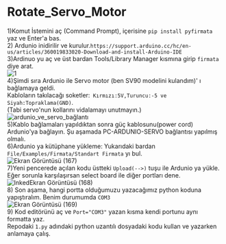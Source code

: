 # Rotate_Servo_Motor

1)Komut İstemini aç (Command Prompt), içerisine `pip install pyfirmata` yaz ve Enter'a bas.  
2) Ardunio inidirilir ve kurulur.`https://support.arduino.cc/hc/en-us/articles/360019833020-Download-and-install-Arduino-IDE`  
3)Ardinuo yu aç ve üst bardan Tools/Library Manager kısmına girip `firmata` diye arat.  
![1](https://github.com/iamselimyildiz/Rotate_Servo_Motor_Ardunio/assets/94224409/d1412f3b-27b4-4d91-9109-85495f1eb9b9)  
4)Şimdi sıra Ardunio ile Servo motor (ben SV90 modelini kulandım)' ı bağlamaya geldi.  
Kabloların takılacağı soketler:` Kırmızı:5V,Turuncu:-5 ve Siyah:Topraklama(GND)`.    
(Tabi servo'nun kollarını vidalamayı unutmayın.)  
![ardunio_ve_servo_bağlantı](https://github.com/iamselimyildiz/Rotate_Servo_Motor_Ardunio/assets/94224409/c57ce6d5-7ea2-4b6c-a73d-0145d1d7215b)  
5)Kablo bağlamaları yapıldıktan sonra güç kablosunu(power cord) Ardunio'ya bağlayın.  Şu aşamada PC-ARDUNIO-SERVO bağlantısı yapılmış olmalı.  
6)Ardunio ya kütüphane yükleme: Yukarıdaki bardan `File/Examples/Firmata/Standart Firmata` yı bul.   
![Ekran Görüntüsü (167)](https://github.com/iamselimyildiz/Rotate_Servo_Motor_Ardunio/assets/94224409/f8e4903e-dd68-4e0e-9fe8-3e15b3b86775)  
7)Yeni pencerede açılan kodu üstteki `Upload(-->)` tuşu ile Ardunio ya yükle.   
Eğer sorunla karşılaşırsan select board ile diğer portları dene.  
![InkedEkran Görüntüsü (168)](https://github.com/iamselimyildiz/Rotate_Servo_Motor_Ardunio/assets/94224409/99e102c7-5f58-4495-b942-d1d38c3e6e73)  
8) Son aşama, hangi portta olduğumuzu yazacağımız python koduna yapıştıralım. Benim durumumda `COM3`  
![Ekran Görüntüsü (169)](https://github.com/iamselimyildiz/Rotate_Servo_Motor_Ardunio/assets/94224409/df41b475-d2c1-47f0-9966-e6774661d0fe)  
9) Kod editörünü aç ve `Port="COM3"` yazan kısma kendi portunu aynı formatta yaz.  
Repodaki `1.py` adındaki python uzantılı dosyadaki kodu kullan ve yazarken anlamaya çalış.  




